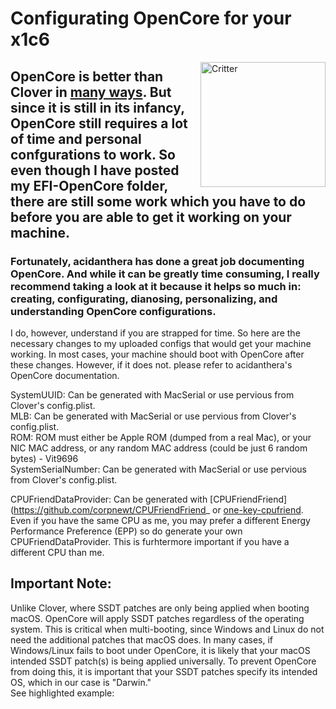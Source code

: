 ﻿# Configurating OpenCore for your x1c6
<img align="right" src="https://i.imgur.com/u2Nukp7.png" alt="Critter" width="200">

## OpenCore is better than Clover in [many ways](https://khronokernel-2.gitbook.io/opencore-vanilla-desktop-guide/). But since it is still in its infancy, OpenCore still requires a lot of time and personal confgurations to work. So even though I have posted my EFI-OpenCore folder, there are still some work which you have to do before you are able to get it working on your machine.

### Fortunately, acidanthera has done a great job documenting OpenCore. And while it can be greatly time consuming, I really recommend taking a look at it because it helps so much in: creating, configurating, dianosing, personalizing, and understanding OpenCore configurations. 

I do, however, understand if you are strapped for time. So here are the necessary changes to my uploaded configs that would get your machine working. In most cases, your machine should boot with OpenCore after these changes. However, if it does not. please refer to acidanthera's OpenCore documentation.


SystemUUID: Can be generated with MacSerial or use pervious from Clover's config.plist.  
MLB: Can be generated with MacSerial or use pervious from Clover's config.plist.  
ROM: ROM must either be Apple ROM (dumped from a real Mac), or your NIC MAC address, or any random MAC address (could be just 6 random bytes) - Vit9696  
SystemSerialNumber: Can be generated with MacSerial or use pervious from Clover's config.plist.  

CPUFriendDataProvider: Can be generated with [CPUFriendFriend](https://github.com/corpnewt/CPUFriendFriend_ or [one-key-cpufriend](https://github.com/stevezhengshiqi/one-key-cpufriend). Even if you have the same CPU as me, you may prefer a different Energy Performance Preference (EPP) so do generate your own CPUFriendDataProvider. This is furhtermore important if you have a different CPU than me.  

## Important Note:
Unlike Clover, where SSDT patches are only being applied when booting macOS. OpenCore will apply SSDT patches regardless of the operating system. This is critical when multi-booting, since Windows and Linux do not need the additional patches that macOS does. In many cases, if Windows/Linux fails to boot under OpenCore, it is likely that your macOS intended SSDT patch(s) is being applied universally. To prevent OpenCore from doing this, it is important that your SSDT patches specify its intended OS, which in our case is "Darwin."  
See highlighted example: 